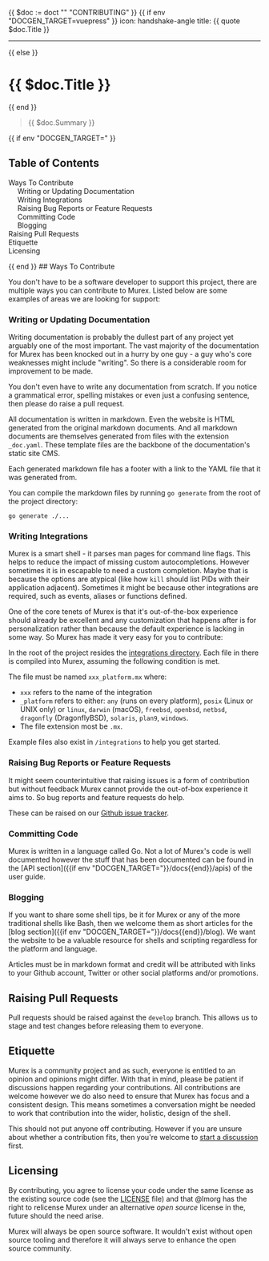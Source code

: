 {{ $doc := doct "" "CONTRIBUTING" }}
{{ if env "DOCGEN_TARGET=vuepress" }}
icon: handshake-angle
title: {{ quote $doc.Title }}

---
{{ else }}<h1>{{ $doc.Title }}</h1>{{ end }}

> {{ $doc.Summary }}

{{ if env "DOCGEN_TARGET=" }}<h2>Table of Contents</h2>

<div id="toc">

- [Ways To Contribute](#ways-to-contribute)
  - [Writing or Updating Documentation](#writing-or-updating-documentation)
  - [Writing Integrations](#writing-integrations)
  - [Raising Bug Reports or Feature Requests](#raising-bug-reports-or-feature-requests)
  - [Committing Code](#committing-code)
  - [Blogging](#blogging)
- [Raising Pull Requests](#raising-pull-requests)
- [Etiquette](#etiquette)
- [Licensing](#licensing)

</div>
{{ end }}
## Ways To Contribute

You don't have to be a software developer to support this project, there are
multiple ways you can contribute to Murex. Listed below are some examples of
areas we are looking for support:

### Writing or Updating Documentation

Writing documentation is probably the dullest part of any project yet arguably
one of the most important. The vast majority of the documentation for Murex
has been knocked out in a hurry by one guy - a guy who's core weaknesses might
include "writing". So there is a considerable room for improvement to be made.

You don't even have to write any documentation from scratch. If you notice a
grammatical error, spelling mistakes or even just a confusing sentence, then
please do raise a pull request.

All documentation is written in markdown. Even the website is HTML generated
from the original markdown documents. And all markdown documents are themselves
generated from files with the extension `_doc.yaml`. These template files are
the backbone of the documentation's static site CMS.

Each generated markdown file has a footer with a link to the YAML file that it
was generated from.

You can compile the markdown files by running `go generate` from the root of
the project directory:

```
go generate ./...
```

### Writing Integrations

Murex is a smart shell - it parses man pages for command line flags. This helps
to reduce the impact of missing custom autocompletions. However sometimes it is
in escapable to need a custom completion. Maybe that is because the options are
atypical (like how `kill` should list PIDs with their application adjacent).
Sometimes it might be because other integrations are required, such as events,
aliases or functions defined.

One of the core tenets of Murex is that it's out-of-the-box experience should
already be excellent and any customization that happens after is for
personalization rather than because the default experience is lacking in some
way. So Murex has made it very easy for you to contribute:

In the root of the project resides the [integrations directory](https://github.com/lmorg/murex/tree/master/integrations).
Each file in there is compiled into Murex, assuming the following condition is
met.

The file must be named `xxx_platform.mx` where:

* `xxx` refers to the name of the integration
* `_platform` refers to either: `any` (runs on every platform), `posix` (Linux or UNIX only) or `linux`, `darwin` (macOS), `freebsd`, `openbsd`, `netbsd`, `dragonfly` (DragonflyBSD), `solaris`, `plan9`, `windows`.
* The file extension most be `.mx`.

Example files also exist in `/integrations` to help you get started.

### Raising Bug Reports or Feature Requests

It might seem counterintuitive that raising issues is a form of contribution
but without feedback Murex cannot provide the out-of-box experience it aims to.
So bug reports and feature requests do help.

These can be raised on our [Github issue tracker](github.com/lmorg/murex/issues).

### Committing Code

Murex is written in a language called Go. Not a lot of Murex's code is well
documented however the stuff that has been documented can be found in the
[API section]({{if env "DOCGEN_TARGET="}}/docs{{end}}/apis) of the user guide.

### Blogging

If you want to share some shell tips, be it for Murex or any of the more
traditional shells like Bash, then we welcome them as short articles for the
[blog section]({{if env "DOCGEN_TARGET="}}/docs{{end}}/blog). We want the website to be a
valuable resource for shells and scripting regardless for the platform and
language.

Articles must be in markdown format and credit will be attributed with links to
your Github account, Twitter or other social platforms and/or promotions.

## Raising Pull Requests

Pull requests should be raised against the `develop` branch. This allows us to
stage and test changes before releasing them to everyone.

## Etiquette

Murex is a community project and as such, everyone is entitled to an opinion
and opinions might differ. With that in mind, please be patient if discussions
happen regarding your contributions. All contributions are welcome however we
do also need to ensure that Murex has focus and a consistent design. This means
sometimes a conversation might be needed to work that contribution into the
wider, holistic, design of the shell.

This should not put anyone off contributing. However if you are unsure about
whether a contribution fits, then you're welcome to [start a discussion ](https://github.com/lmorg/murex/discussions) first.

## Licensing

By contributing, you agree to license your code under the same license as the
existing source code (see the [LICENSE](https://github.com/lmorg/murex/blob/master/LICENSE) file) and that @lmorg has the
right to relicense Murex under an alternative _open source_ license in the,
future should the need arise.

Murex will always be open source software. It wouldn't exist without open
source tooling and therefore it will always serve to enhance the open source
community.

